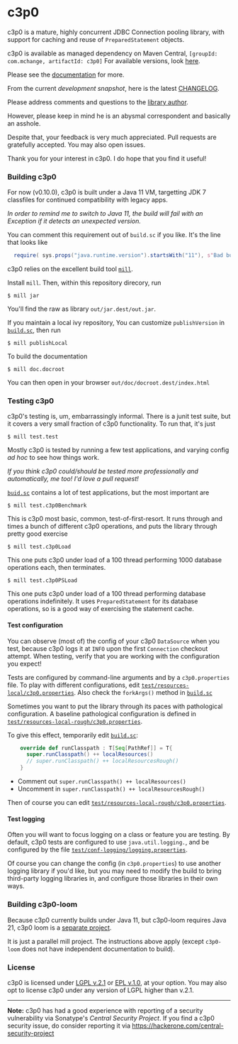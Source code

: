 # c3p0

c3p0 is a mature, highly concurrent JDBC Connection pooling library, with
support for caching and reuse of `PreparedStatement` objects.

c3p0 is available as managed dependency on Maven Central,
<code>[groupId: com.mchange, artifactId: c3p0]</code> For available versions, look [here](https://oss.sonatype.org/content/repositories/releases/com/mchange/c3p0/).

Please see the [documentation](http://www.mchange.com/projects/c3p0/) for more.

From the current *development snapshot*, here is the latest [CHANGELOG](CHANGELOG).

Please address comments and questions to the [library author](mailto:swaldman@mchange.com).

However, please keep in mind he is an abysmal correspondent and basically an asshole. 

Despite that, your feedback is very much appreciated. Pull requests are gratefully accepted. You may also open issues.

Thank you for your interest in c3p0. I do hope that you find it useful!

### Building c3p0

For now (v0.10.0), c3p0 is built under a Java 11 VM, targetting JDK 7 classfiles for continued compatibility with legacy apps.

_In order to remind me to switch to Java 11, the build will fail with an Exception if it detects an unexpected version._

You can comment this requirement out of `build.sc` if you like. It's the line that looks like

```scala
  require( sys.props("java.runtime.version").startsWith("11"), s"Bad build JVM: ${sys.props("java.runtime.version")} -- We currently expect to build under Java 11. (We generate Java $JvmCompatVersion compatible source files.)" )
```

c3p0 relies on the excellent build tool [`mill`](https://mill-build.com/).

Install `mill`. Then, within this repository direcory, run

```plaintext
$ mill jar
```

You'll find the raw as library `out/jar.dest/out.jar`.

If you maintain a local ivy repository, You can customize `publishVersion` in [`build.sc`](build.sc), then run

```plaintext
$ mill publishLocal
```

To build the documentation

```plaintext
$ mill doc.docroot
```

You can then open in your browser `out/doc/docroot.dest/index.html`

### Testing c3p0

c3p0's testing is, um, embarrassingly informal. There is a junit test suite, but it covers a
very small fraction of c3p0 functionality. To run that, it's just

```plaintext
$ mill test.test
```

Mostly c3p0 is tested by running a few test applications, and varying config _ad hoc_ to see how things work.

_If you think c3p0 could/should be tested more professionally and automatically, me too! I'd love a pull request!_

[`buid.sc`](build.sc) contains a lot of test applications, but the most important are

```plaintext
$ mill test.c3p0Benchmark
```

This is c3p0 most basic, common, test-of-first-resort.
It runs through and times a bunch of different c3p0 operations, and puts the library through pretty good exercise

```plaintext
$ mill test.c3p0Load
```

This one puts c3p0 under load of a 100 thread performing 1000 database operations each,
then terminates.

```plaintext
$ mill test.c3p0PSLoad
```

This one puts c3p0 under load of a 100 thread performing database operations indefinitely.
It uses `PreparedStatement` for its database operations, so is a good way of exercising the
statement cache.

#### Test configuration

You can observe (most of) the config of your c3p0 `DataSource` when you test, because c3p0 logs it at `INFO`
upon the first `Connection` checkout attempt. When testing, verify that you are working with the configuration
you expect!

Tests are configured by command-line arguments and by a `c3p0.properties` file.
To play with different configurations, edit [`test/resources-local/c3p0.properties`](test/resources-local/c3p0.properties).
Also check the `forkArgs()` method in [`build.sc`](build.sc)

Sometimes you want to put the library through its paces with pathological configuration.
A baseline pathological configuration is defined in [`test/resources-local-rough/c3p0.properties`](test/resources-local-rough/c3p0.properties).

To give this effect, temporarily edit [`build.sc`](build.sc):

```scala
    override def runClasspath : T[Seq[PathRef]] = T{
      super.runClasspath() ++ localResources()
      // super.runClasspath() ++ localResourcesRough()
    }
```

* Comment out `super.runClasspath() ++ localResources()`
* Uncomment in `super.runClasspath() ++ localResourcesRough()`

Then of course you can edit [`test/resources-local-rough/c3p0.properties`](test/resources-local-rough/c3p0.properties).

#### Test logging

Often you will want to focus logging on a class or feature you are testing. By default, c3p0 tests
are configured to use `java.util.logging.`, and be configured by the file [`test/conf-logging/logging.properties`](test/conf-logging/logging.properties).

Of course you can change the config (in `c3p0.properties`) to use another logging library if you'd like,
but you may need to modify the build to bring third-party logging libraries in, and configure those libraries
in their own ways.

### Building c3p0-loom

Because c3p0 currently builds under Java 11, but c3p0-loom requires Java 21, c3p0 loom is a
[separate project](https://github.com/swaldman/c3p0-loom). 

It is just a parallel mill project.
The instructions above apply (except `c3p0-loom` does not have independent documentation to build).

### License

c3p0 is licensed under [LGPL v.2.1](LICENSE-LGPL) or [EPL v.1.0](LICENSE-EPL), at your option. You may also
opt to license c3p0 under any version of LGPL higher than v.2.1.

---

**Note:** c3p0 has had a good experience with reporting of a security vulnerability via Sonatype's _Central Security Project_.
If you find a c3p0 security issue, do consider reporting it via https://hackerone.com/central-security-project





